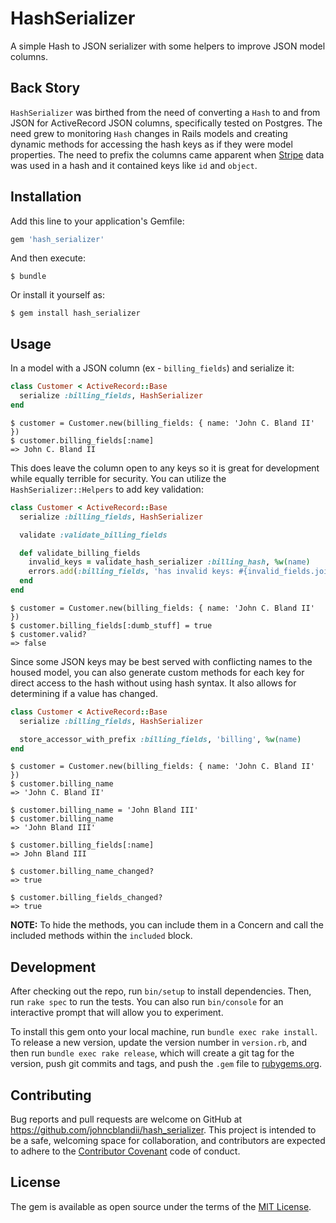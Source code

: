 # HashSerializer

A simple Hash to JSON serializer with some helpers to improve JSON model columns.

## Back Story

`HashSerializer` was birthed from the need of converting a `Hash` to and from JSON for ActiveRecord JSON columns, specifically tested on Postgres. The need grew to monitoring `Hash` changes in Rails models and creating dynamic methods for accessing the hash keys as if they were model properties. The need to prefix the columns came apparent when [Stripe](https://stripe.com) data was used in a hash and it contained keys like `id` and `object`.

## Installation

Add this line to your application's Gemfile:

```ruby
gem 'hash_serializer'
```

And then execute:

    $ bundle

Or install it yourself as:

    $ gem install hash_serializer

## Usage

In a model with a JSON column (ex - `billing_fields`) and serialize it:

```ruby
class Customer < ActiveRecord::Base
  serialize :billing_fields, HashSerializer
end
```

    $ customer = Customer.new(billing_fields: { name: 'John C. Bland II' })
    $ customer.billing_fields[:name]
    => John C. Bland II

This does leave the column open to any keys so it is great for development while equally terrible for security. You can utilize the `HashSerializer::Helpers` to add key validation:

```ruby
class Customer < ActiveRecord::Base
  serialize :billing_fields, HashSerializer

  validate :validate_billing_fields

  def validate_billing_fields
    invalid_keys = validate_hash_serializer :billing_hash, %w(name)
    errors.add(:billing_fields, 'has invalid keys: #{invalid_fields.join(', ')}') unless invalid_keys.empty?
  end
end
```

    $ customer = Customer.new(billing_fields: { name: 'John C. Bland II' })
    $ customer.billing_fields[:dumb_stuff] = true
    $ customer.valid?
    => false

Since some JSON keys may be best served with conflicting names to the housed model, you can also generate custom methods for each key for direct access to the hash without using hash syntax. It also allows for determining if a value has changed.

```ruby
class Customer < ActiveRecord::Base
  serialize :billing_fields, HashSerializer

  store_accessor_with_prefix :billing_fields, 'billing', %w(name)
end
```

    $ customer = Customer.new(billing_fields: { name: 'John C. Bland II' })
    $ customer.billing_name
    => 'John C. Bland II'

    $ customer.billing_name = 'John Bland III'
    $ customer.billing_name
    => 'John Bland III'

    $ customer.billing_fields[:name]
    => John Bland III

    $ customer.billing_name_changed?
    => true

    $ customer.billing_fields_changed?
    => true

**NOTE:** To hide the methods, you can include them in a Concern and call the included methods within the `included` block.

## Development

After checking out the repo, run `bin/setup` to install dependencies. Then, run `rake spec` to run the tests. You can also run `bin/console` for an interactive prompt that will allow you to experiment.

To install this gem onto your local machine, run `bundle exec rake install`. To release a new version, update the version number in `version.rb`, and then run `bundle exec rake release`, which will create a git tag for the version, push git commits and tags, and push the `.gem` file to [rubygems.org](https://rubygems.org).

## Contributing

Bug reports and pull requests are welcome on GitHub at https://github.com/johncblandii/hash_serializer. This project is intended to be a safe, welcoming space for collaboration, and contributors are expected to adhere to the [Contributor Covenant](http://contributor-covenant.org) code of conduct.

## License

The gem is available as open source under the terms of the [MIT License](http://opensource.org/licenses/MIT).
